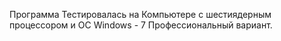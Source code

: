 Программа Тестировалась на Компьютере с шестиядерным процессором и ОС Windows - 7 Профессиональный вариант.
